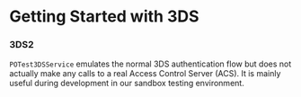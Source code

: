 # Getting Started with 3DS

### 3DS2

``POTest3DSService`` emulates the normal 3DS authentication flow but does not actually make any calls to a real
Access Control Server (ACS). It is mainly useful during development in our sandbox testing environment.
